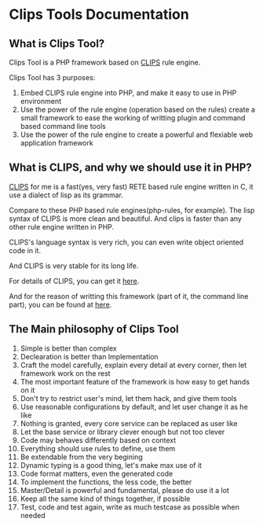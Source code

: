 # Clips Tools Documentation

## What is Clips Tool?

Clips Tool is a PHP framework based on [CLIPS](http://clipsrules.sourceforge.net/) 
rule engine.

Clips Tool has 3 purposes:

1. Embed CLIPS rule engine into PHP, and make it easy to use in PHP environment
2. Use the power of the rule engine (operation based on the rules) create a  small
framework to ease the working of writting plugin and command based command line tools
3. Use the power of the rule engine to create a powerful and flexiable web 
application framework

## What is CLIPS, and why we should use it in PHP?

[CLIPS](http://clipsrules.sourceforge.net/) for me is a fast(yes, very fast) 
RETE based rule engine written in C, it use a dialect of lisp as its grammar.

Compare to these PHP based rule engines(php-rules, for example). The lisp syntax
of CLIPS is more clean and beautiful. And clips is faster than any other rule
engine written in PHP.

CLIPS's language syntax is very rich, you can even write object oriented code
in it.

And CLIPS is very stable for its long life.

For details of CLIPS, you can get it [here](http://clipsrules.sourceforge.net/WhatIsCLIPS.html).

And for the reason of writting this framework (part of it, the command line part), 
you can be found at [here](http://thinkingcloud.info/2015/01/why-we-needs-another-data-processing-framework/).

## The Main philosophy of Clips Tool

1. Simple is better than complex
2. Declearation is better than Implementation
3. Craft the model carefully, explain every detail at every corner, then let 
framework work on the rest
4. The most important feature of the framework is how easy to get hands on it
5. Don't try to restrict user's mind, let them hack, and give them tools
6. Use reasonable configurations by default, and let user change it as he like
7. Nothing is granted, every core service can be replaced as user like
8. Let the base service or library clever enough but not too clever
9. Code may behaves differently based on context
10. Everything should use rules to define, use them
11. Be extendable from the very begining
12. Dynamic typing is a good thing, let's make max use of it
13. Code format matters, even the generated code
14. To implement the functions, the less code, the better
15. Master/Detail is powerful and fundamental, please do use it a lot
16. Keep all the same kind of things together, if possible
17. Test, code and test again, write as much testcase as possible when needed
